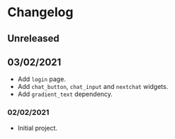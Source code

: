 # Changelog

## Unreleased

## 03/02/2021
-   Add `login` page.
-   Add `chat_button`, `chat_input` and `nextchat` widgets.
-   Add `gradient_text` dependency.

### 02/02/2021
-   Initial project.
